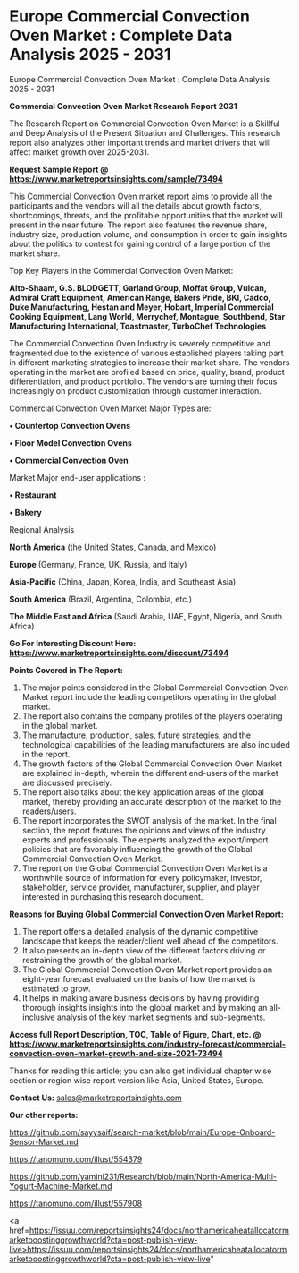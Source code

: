 # Europe Commercial Convection Oven Market : Complete Data Analysis 2025 - 2031
 Europe Commercial Convection Oven Market : Complete Data Analysis 2025 - 2031

<strong>Commercial Convection Oven Market Research Report 2031</strong>

The Research Report on Commercial Convection Oven Market is a Skillful and Deep Analysis of the Present Situation and Challenges. This research report also analyzes other important trends and market drivers that will affect market growth over 2025-2031.

<strong>Request Sample Report @ <a href=https://www.marketreportsinsights.com/sample/73494>https://www.marketreportsinsights.com/sample/73494</a></strong>

This Commercial Convection Oven market report aims to provide all the participants and the vendors will all the details about growth factors, shortcomings, threats, and the profitable opportunities that the market will present in the near future. The report also features the revenue share, industry size, production volume, and consumption in order to gain insights about the politics to contest for gaining control of a large portion of the market share.

Top Key Players in the Commercial Convection Oven Market:

<strong>Alto-Shaam, G.S. BLODGETT, Garland Group, Moffat Group, Vulcan, Admiral Craft Equipment, American Range, Bakers Pride, BKI, Cadco, Duke Manufacturing, Hestan and Meyer, Hobart, Imperial Commercial Cooking Equipment, Lang World, Merrychef, Montague, Southbend, Star Manufacturing International, Toastmaster, TurboChef Technologies</strong>

The Commercial Convection Oven Industry is severely competitive and fragmented due to the existence of various established players taking part in different marketing strategies to increase their market share. The vendors operating in the market are profiled based on price, quality, brand, product differentiation, and product portfolio. The vendors are turning their focus increasingly on product customization through customer interaction.

Commercial Convection Oven Market Major Types are:

<strong>• Countertop Convection Ovens

• Floor Model Convection Ovens

• Commercial Convection Oven</strong>

Market Major end-user applications :

<strong>• Restaurant

• Bakery</strong>

Regional Analysis

</u><strong><b>North America</b></strong> (the United States, Canada, and Mexico)

<strong><b>Europe </b></strong>(Germany, France, UK, Russia, and Italy)

<strong><b>Asia-Pacific</b></strong> (China, Japan, Korea, India, and Southeast Asia)

<strong><b>South America</b></strong> (Brazil, Argentina, Colombia, etc.)

<strong><b>The Middle East and Africa</b></strong> (Saudi Arabia, UAE, Egypt, Nigeria, and South Africa)

<strong>Go For Interesting Discount Here: <a href=https://www.marketreportsinsights.com/discount/73494>https://www.marketreportsinsights.com/discount/73494</a></strong>

<strong>Points Covered in The Report:</strong>
<ol>
  <li>The major points considered in the Global Commercial Convection Oven Market report include the leading competitors operating in the global market.</li>
  <li>The report also contains the company profiles of the players operating in the global market.</li>
  <li>The manufacture, production, sales, future strategies, and the technological capabilities of the leading manufacturers are also included in the report.</li>
  <li>The growth factors of the Global Commercial Convection Oven Market are explained in-depth, wherein the different end-users of the market are discussed precisely.</li>
  <li>The report also talks about the key application areas of the global market, thereby providing an accurate description of the market to the readers/users.</li>
  <li>The report incorporates the SWOT analysis of the market. In the final section, the report features the opinions and views of the industry experts and professionals. The experts analyzed the export/import policies that are favorably influencing the growth of the Global Commercial Convection Oven Market.</li>
  <li>The report on the Global Commercial Convection Oven Market is a worthwhile source of information for every policymaker, investor, stakeholder, service provider, manufacturer, supplier, and player interested in purchasing this research document.</li>
</ol>
<strong>Reasons for Buying Global Commercial Convection Oven Market Report:</strong>

<ol>
  <li>The report offers a detailed analysis of the dynamic competitive landscape that keeps the reader/client well ahead of the competitors.</li>
  <li>It also presents an in-depth view of the different factors driving or restraining the growth of the global market.</li>
  <li>The Global Commercial Convection Oven Market report provides an eight-year forecast evaluated on the basis of how the market is estimated to grow.</li>
  <li>It helps in making aware business decisions by having providing thorough insights insights into the global market and by making an all-inclusive analysis of the key market segments and sub-segments.</li>
</ol>
<strong>Access full Report Description, TOC, Table of Figure, Chart, etc. @ <a href=https://www.marketreportsinsights.com/industry-forecast/commercial-convection-oven-market-growth-and-size-2021-73494>https://www.marketreportsinsights.com/industry-forecast/commercial-convection-oven-market-growth-and-size-2021-73494</a></strong>


Thanks for reading this article; you can also get individual chapter wise section or region wise report version like Asia, United States, Europe.

<strong>Contact Us:</strong>
sales@marketreportsinsights.com

<strong>Our other reports:</strong>

<a href=https://github.com/sayysaif/search-market/blob/main/Europe-Onboard-Sensor-Market.md>https://github.com/sayysaif/search-market/blob/main/Europe-Onboard-Sensor-Market.md</a>

<a href=https://tanomuno.com/illust/554379>https://tanomuno.com/illust/554379</a>

<a href=https://github.com/yamini231/Research/blob/main/North-America-Multi-Yogurt-Machine-Market.md>https://github.com/yamini231/Research/blob/main/North-America-Multi-Yogurt-Machine-Market.md</a>

<a href=https://tanomuno.com/illust/557908>https://tanomuno.com/illust/557908</a>

<a href=https://issuu.com/reportsinsights24/docs/northamericaheatallocatormarketboostinggrowthworld?cta=post-publish-view-live>https://issuu.com/reportsinsights24/docs/northamericaheatallocatormarketboostinggrowthworld?cta=post-publish-view-live</a>"
